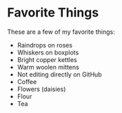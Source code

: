 # Favorite Things

These are a few of my favorite things:

- Raindrops on roses
- Whiskers on boxplots
- Bright copper kettles
- Warm woolen mittens
- Not editing directly on GitHub
- Coffee
- Flowers (daisies)
- Flour
- Tea
